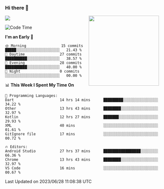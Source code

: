 ### Hi there 👋

![](https://metrics.lecoq.io/itaowu?template=classic&config.timezone=Asia%2FShanghai)
<img align='right' src="https://media.giphy.com/media/M9gbBd9nbDrOTu1Mqx/giphy.gif" width="230">

<!--START_SECTION:waka-->
![Code Time](http://img.shields.io/badge/Code%20Time-146%20hrs%2027%20mins-blue)

**I'm an Early 🐤** 

```text
🌞 Morning                15 commits          █████░░░░░░░░░░░░░░░░░░░░   21.43 % 
🌆 Daytime                27 commits          ██████████░░░░░░░░░░░░░░░   38.57 % 
🌃 Evening                28 commits          ██████████░░░░░░░░░░░░░░░   40.00 % 
🌙 Night                  0 commits           ░░░░░░░░░░░░░░░░░░░░░░░░░   00.00 % 
```


📊 **This Week I Spent My Time On** 

```text
💬 Programming Languages: 
Dart                     14 hrs 14 mins      █████████░░░░░░░░░░░░░░░░   34.22 % 
Other                    13 hrs 43 mins      ████████░░░░░░░░░░░░░░░░░   32.97 % 
Kotlin                   12 hrs 27 mins      ███████░░░░░░░░░░░░░░░░░░   29.93 % 
XML                      40 mins             ░░░░░░░░░░░░░░░░░░░░░░░░░   01.61 % 
GitIgnore file           17 mins             ░░░░░░░░░░░░░░░░░░░░░░░░░   00.72 % 

🔥 Editors: 
Android Studio           27 hrs 37 mins      █████████████████░░░░░░░░   66.36 % 
Chrome                   13 hrs 43 mins      ████████░░░░░░░░░░░░░░░░░   32.97 % 
VS Code                  16 mins             ░░░░░░░░░░░░░░░░░░░░░░░░░   00.67 % 
```


 Last Updated on 2023/06/28 11:08:38 UTC
<!--END_SECTION:waka-->

<!--
**itaowu/itaowu** is a ✨ _special_ ✨ repository because its `README.md` (this file) appears on your GitHub profile.

Here are some ideas to get you started:

- 🔭 I’m currently working on ...
- 🌱 I’m currently learning ...
- 👯 I’m looking to collaborate on ...
- 🤔 I’m looking for help with ...
- 💬 Ask me about ...
- 📫 How to reach me: ...
- 😄 Pronouns: ...
- ⚡ Fun fact: ...
-->
